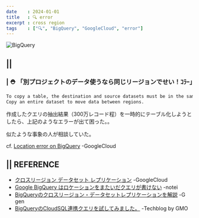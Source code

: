 ```yaml
---
date    : 2024-01-01
title   : 🔍 error
excerpt : cross region
tags    : ["🔍", "BigQuery", "GoogleCloud", "error"]
---
```


![BigQuery](https://cdn-ssl-devio-img.classmethod.jp/wp-content/uploads/2020/09/gcp-eyecatch-bigquery_1200x630.png)

## || 
### | ⛑️ 「別プロジェクトのデータ使うなら同じリージョンでせい！ｺﾗｰ」
```txt
To copy a table, the destination and source datasets must be in the same region. 
Copy an entire dataset to move data between regions.
```

作成したクエリの抽出結果（300万レコード程）を一時的にテーブル化しようとしたら、上記のようなエラーが出て困った。。


似たような事象の人が相談していた。

cf. [Location error on BigQuery](https://www.googlecloudcommunity.com/gc/Data-Analytics/Location-error-on-BigQuery/m-p/424261) -GoogleCloud



## || REFERENCE
- [クロスリージョン データセット レプリケーション](https://cloud.google.com/bigquery/docs/data-replication?hl=ja) -GoogleCloud
- [Google BigQuery はロケーションをまたいだクエリが書けない](https://note.com/miya_y/n/nc18b0a6e1063) -notei
- [BigQueryのクロスリージョン・データセットレプリケーションを解説](https://blog.g-gen.co.jp/entry/using-bigquery-cross-region-replication) -G gen
- [BigQueryのCloudSQL連携クエリを試してみました。](https://techblog.gmo-ap.jp/2022/12/24/bigquery-cloudsql-connection/) -Techblog by GMO
